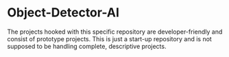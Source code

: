 # Object-Detector-AI
The projects hooked with this specific repository are developer-friendly and consist of prototype projects. This is just a start-up repository and is not supposed to be handling complete, descriptive projects.
